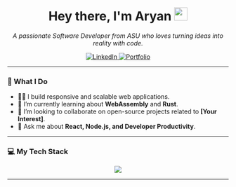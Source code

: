 <h1 align="center">Hey there, I'm Aryan <img src="https://media.giphy.com/media/hvRJCLFzcasrR4ia7z/giphy.gif" width="30px"/></h1>

<p align="center">
  <em>A passionate Software Developer from ASU who loves turning ideas into reality with code.</em>
</p>

<p align="center">
  <a href="https://www.linkedin.com/in/aryan-purohit-024b04234/">
    <img src="https://img.shields.io/badge/LinkedIn-0077B5?style=for-the-badge&logo=linkedin&logoColor=white" alt="LinkedIn"/>
  </a>
  <a href="https://aryan-purohit.github.io">
    <img src="https://img.shields.io/badge/Portfolio-333333?style=for-the-badge&logo=react&logoColor=61DAFB" alt="Portfolio"/>
  </a>
</p>

---

### 🚀 What I Do

-   👨‍💻 I build responsive and scalable web applications.
-   🌱 I’m currently learning about **WebAssembly** and **Rust**.
-   👯 I’m looking to collaborate on open-source projects related to **[Your Interest]**.
-   💬 Ask me about **React, Node.js, and Developer Productivity**.

---

### 💻 My Tech Stack

<p align="center">
  <img src="https://skillicons.dev/icons?i=js,ts,react,nextjs,nodejs,express,py,django,mongodb,postgres,docker,git" />
</p>

---
